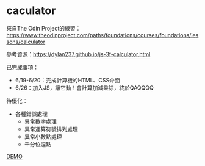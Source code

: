 # caculator

來自The Odin Project的練習：https://www.theodinproject.com/paths/foundations/courses/foundations/lessons/calculator

參考資源：https://dylan237.github.io/js-3f-calculator.html

已完成事項：  
- 6/19-6/20：完成計算機的HTML、CSS介面  
- 6/26：加入JS，讓它動！會計算加減乘除，終於QAQQQQ

待優化：
- 各種錯誤處理
    - 異常數字處理
    - 異常運算符號排列處理
    - 異常小數點處理
    - 千分位逗點

[DEMO](https://simonecheng.github.io/caculator/)